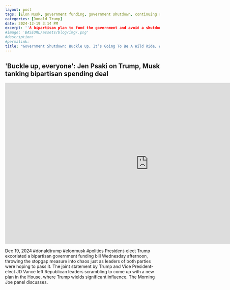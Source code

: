 ```yaml
---
layout: post
tags: [Elon Musk, government funding, government shutdown, continuing resolution, debt ceiling, Trump government disfunction, unelected governance, stopgap agreement, politics]
categories: [Donald Trump]
date: 2024-12-19 3:14 PM
excerpt: ''A bipartisan plan to fund the government and avoid a shutdown fell apart yesterday after president-elect Trump and Elon Musk voiced theiropposition to the bill. Despite having the stamp of approval from congressional leadership, Trump and vice president-elect JD Vance condemned the bill. Also, demanding the legislation include a debt ceiling increase. Writing in part, “Increasing the debt ceiling is not great, but we'd rather do it on Biden's watch. We should pass a streamline spending bill that doesn't give Chuck Schumer and the Democrats everything they want.”"
#image: 'BASEURL/assets/blog/img/.png'
#description:
#permalink:
title: "Government Shutdown: Buckle Up. It’s Going To Be A Wild Ride, And Trump Ain't Even President Yet!"
---
```



## 'Buckle up, everyone': Jen Psaki on Trump, Musk tanking bipartisan spending deal

<iframe width="932" height="524" src="https://www.youtube.com/embed/vFrcmShCECI" title="&#39;Buckle up, everyone&#39;: Jen Psaki on Trump, Musk tanking bipartisan spending deal" frameborder="0" allow="accelerometer; autoplay; clipboard-write; encrypted-media; gyroscope; picture-in-picture; web-share" referrerpolicy="strict-origin-when-cross-origin" allowfullscreen></iframe>

Dec 19, 2024  #donaldtrump #elonmusk #politics
President-elect Trump excoriated a bipartisan government funding bill Wednesday afternoon, throwing the stopgap measure into chaos just as leaders of both parties were hoping to pass it. The joint statement by Trump and Vice President-elect JD Vance left Republican leaders scrambling to come up with a new plan in the House, where Trump wields significant influence. The Morning Joe panel discusses.

